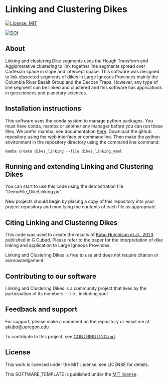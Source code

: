 
Linking and Clustering Dikes
===========================================================

[![License: MIT](https://img.shields.io/badge/License-MIT-yellow.svg)](LICENSE)

[![DOI](https://zenodo.org/badge/272334230.svg)](https://zenodo.org/badge/latestdoi/272334230)


About
-----

Linking and clustering Dike segments uses the Hough Transform and Agglomerative clustering to link together line segments spread over Cartesian space in slope and intercept space. This software was designed to link dissected segments of dikes in Large Igneous Provinces mainly the Columbia River Basalt Group and the Deccan Traps. However, any type of line segment can be linked and clustered and this software has applications in geosciences and planetary sciences. 


Installation instructions
-------------------------

This software uses the conda system to manage python packages. You must have conda, mamba or another env manager before you can run these files. We prefer mamba, see documentation [here](https://mamba.readthedocs.io/en/latest/user_guide/mamba.html).
Download the github repository using the web interface or commandline. Then make the python environment in the repository directory using the command line command: 

```
mamba create dikes_linking --file dikes_linking.yaml
```

Running and extending Linking and Clustering Dikes
---------------------------------------

You can start to use this code using the demostration file "DemoFile_DikeLinking.py". 

New projects should begin by placing a copy of this repository into your project repository and modifying the contents of each file as appropriate.


Citing Linking and Clustering Dikes
------------------------
This code was used to create the results of [Kubo Hutchison et al., 2023]() published in G Cubed. Please refer to the paper for the interpretation of dike linking and application to Large Igneous Provinces. 

Linking and Clustering Dikes is free to use and does not require citation or acknowledgement.

Contributing to our software
----------------------

Linking and Clustering Dikes is a community project that lives by the participation of its
members — i.e., including you!

Feedback and support
----------------------

For support, please make a comment on the repository or email me at akubo@uoregon.edu

To contribute to this project, see [CONTRIBUTING.md](CONTRIBUTING.md).

License
-------
This work is licensed under the MIT License, see LICENSE for details.

This SOFTWARE_TEMPLATE is published under the [MIT license](LICENSE).
